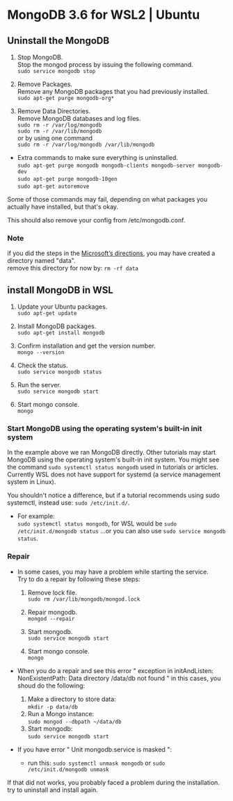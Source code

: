 # MongoDB 3.6 for WSL2 | Ubuntu

## Uninstall the MongoDB

1. Stop MongoDB.  
Stop the mongod process by issuing the following command.  
`sudo service mongodb stop`

2. Remove Packages.  
Remove any MongoDB packages that you had previously installed.  
`sudo apt-get purge mongodb-org*`

3. Remove Data Directories.  
Remove MongoDB databases and log files.  
`sudo rm -r /var/log/mongodb`  
`sudo rm -r /var/lib/mongodb`  
or by using one command  
`sudo rm -r /var/log/mongodb /var/lib/mongodb`

* Extra commands to make sure everything is uninstalled.  
`sudo apt-get purge mongodb mongodb-clients mongodb-server mongodb-dev`  
`sudo apt-get purge mongodb-10gen`  
`sudo apt-get autoremove`  

Some of those commands may fail, depending on what packages you actually have installed, but that's okay.

This should also remove your config from /etc/mongodb.conf.

### Note

if you did the steps in the [Microsoft’s directions](https://docs.microsoft.com/en-us/windows/wsl/tutorials/wsl-database#install-mongodb), you may have created a directory named "data".  
remove this directory for now by:
`rm -rf data`

## install MongoDB in WSL

1. Update your Ubuntu packages.  
`sudo apt-get update`

2. Install MongoDB packages.  
`sudo apt-get install mongodb`

3. Confirm installation and get the version number.  
`mongo --version`

4. Check the status.  
`sudo service mongodb status`

5. Run the server.  
`sudo service mongodb start`

6. Start mongo console.  
`mongo`

### Start MongoDB using the operating system's built-in init system

In the example above we ran MongoDB directly. Other tutorials may start MongoDB using the operating system's built-in init system. You might see the command `sudo systemctl status mongodb` used in tutorials or articles. Currently WSL does not have support for systemd (a service management system in Linux).

You shouldn't notice a difference, but if a tutorial recommends using sudo systemctl, instead use: `sudo /etc/init.d/`.

* For example:  
`sudo systemctl status mongodb`, for WSL would be `sudo /etc/init.d/mongodb status` ...or you can also use `sudo service mongodb status`.

### Repair

* In some cases, you may have a problem while starting the service.  
Try to do a repair by following these steps:

  1. Remove lock file.  
    `sudo rm /var/lib/mongodb/mongod.lock`

  2. Repair mongodb.  
    `mongod --repair`

  3. Start mongodb.  
    `sudo service mongodb start`

  4. Start mongo console.  
    `mongo`
    
* When you do a repair and see this error " exception in initAndListen: NonExistentPath: Data directory /data/db not found "
in this cases, you shoud do the following:
  1. Make a directory to store data:   
  `mkdir -p data/db`
  2. Run a Mongo instance:   
  `sudo mongod --dbpath ~/data/db`
  3. Start mongodb:    
  `sudo service mongodb start`

* If you have error " Unit mongodb.service is masked ":    
  * run this: `sudo systemctl unmask mongodb` or `sudo /etc/init.d/mongodb unmask`

If that did not works, you probably faced a problem during the installation.  
try to uninstall and install again.
